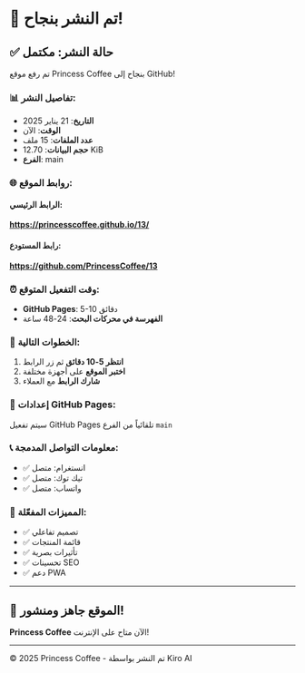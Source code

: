 # 🎉 تم النشر بنجاح!

## ✅ حالة النشر: **مكتمل**

تم رفع موقع Princess Coffee بنجاح إلى GitHub!

### 📊 تفاصيل النشر:
- **التاريخ**: 21 يناير 2025
- **الوقت**: الآن
- **عدد الملفات**: 15 ملف
- **حجم البيانات**: 12.70 KiB
- **الفرع**: main

### 🌐 روابط الموقع:

#### الرابط الرئيسي:
**https://princesscoffee.github.io/13/**

#### رابط المستودع:
**https://github.com/PrincessCoffee/13**

### ⏰ وقت التفعيل المتوقع:
- **GitHub Pages**: 5-10 دقائق
- **الفهرسة في محركات البحث**: 24-48 ساعة

### 📱 الخطوات التالية:

1. **انتظر 5-10 دقائق** ثم زر الرابط
2. **اختبر الموقع** على أجهزة مختلفة
3. **شارك الرابط** مع العملاء

### 🔧 إعدادات GitHub Pages:
سيتم تفعيل GitHub Pages تلقائياً من الفرع `main`

### 📞 معلومات التواصل المدمجة:
- ✅ انستغرام: متصل
- ✅ تيك توك: متصل  
- ✅ واتساب: متصل

### 🎨 المميزات المفعّلة:
- ✅ تصميم تفاعلي
- ✅ قائمة المنتجات
- ✅ تأثيرات بصرية
- ✅ تحسينات SEO
- ✅ دعم PWA

---

## 🚀 الموقع جاهز ومنشور!

**Princess Coffee** الآن متاح على الإنترنت!

---

© 2025 Princess Coffee - تم النشر بواسطة Kiro AI